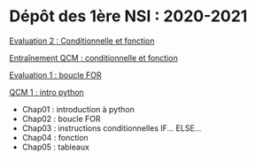# Dépôt des 1ère NSI : 2020-2021
[Evaluation 2 : Conditionnelle et fonction](https://genumsi.inria.fr/qcm.php?h=2ed4c5af4a83ab11c50b7830dacaa053)

[Entraînement QCM : conditionnelle et fonction](https://genumsi.inria.fr/qcm.php?h=0d84cb44e06135a0e83fee80009c8adb)

[Evaluation 1 : boucle FOR](https://genumsi.inria.fr/qcm.php?h=574d70a3a33156140670fea86918a840)

[QCM 1 : intro python](https://genumsi.inria.fr/qcm.php?h=ae1d94cd5ea194db1881dc5178335a40)

* Chap01 : introduction à python
* Chap02 : boucle FOR
* Chap03 : instructions conditionnelles IF... ELSE...
* Chap04 : fonction 
* Chap05 : tableaux

